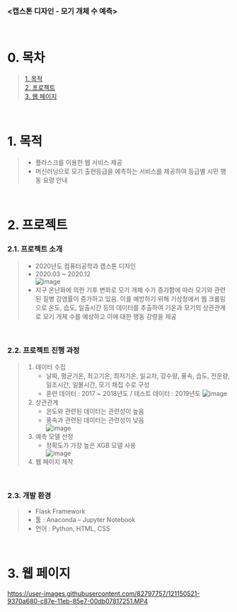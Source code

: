 ### <캡스톤 디자인 - 모기 개체 수 예측>
​
​
# 0. 목차 
> [1. 목적](#1-목적)  
> [2. 프로젝트](#2-프로젝트)    
> [3. 웹 페이지](#3-웹-페이지)

​
​
# 1. 목적  
> * 플라스크를 이용한 웹 서비스 제공
> * 머신러닝으로 모기 출현등급을 예측하는 서비스를 제공하여 등급별 시민 행동 요령 안내 

​
​
# 2. 프로젝트
### 2.1. 프로젝트 소개
> * 2020년도 컴퓨터공학과 캡스톤 디자인
> * 2020.03 ~ 2020.12   
![image](https://user-images.githubusercontent.com/82797757/121142133-a7180f00-c876-11eb-9498-02de27b4811e.png)
> * 지구 온난화에 의한 기후 변화로 모기 개체 수가 증가함에 따라 모기와 관련된 질병 감염률이 증가하고 있음. 이를 예방하기 위해 기상청에서 웹 크롤링으로 온도, 습도, 일출시간 등의 데이터를 추출하여 기온과 모기의 상관관계로 모기 개체 수를 예상하고 이에 대한 행동 강령을 제공 

​
​
### 2.2. 프로젝트 진행 과정
> 1. 데이터 수집   
>     * 날짜, 평균기온, 최고기온, 최저기온, 일교차, 강수량, 풍속, 습도, 전운량, 일조시간, 일몰시간, 모기 채집 수로 구성
>     * 훈련 데이터 : 2017 ~ 2018년도 / 테스트 데이터 : 2019년도
![image](https://user-images.githubusercontent.com/82797757/121142244-c2831a00-c876-11eb-87fe-f870802afa51.png)
> 2. 상관관계 
>     * 온도와 관련된 데이터는 관련성이 높음
>     * 풍속과 관련된 데이터는 관련성이 낮음   
![image](https://user-images.githubusercontent.com/82797757/121142607-21489380-c877-11eb-839a-2f24cd3b5665.png)
> 3. 예측 모델 선정   
>    * 정확도가 가장 높은 XGB 모델 사용   
![image](https://user-images.githubusercontent.com/82797757/121142801-51903200-c877-11eb-916a-2c2064d4616d.png)
> 4. 웹 페이지 제작

​
​
### 2.3. 개발 환경
> * Flask Framework
> * 툴 : Anaconda – Jupyter Notebook
> * 언어 : Python, HTML, CSS

​
​ 
# 3. 웹 페이지
https://user-images.githubusercontent.com/82797757/121150521-9370a680-c87e-11eb-85e7-00db07817251.MP4
